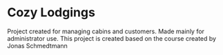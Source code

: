 # Cozy Lodgings

Project created for managing cabins and customers.
Made mainly for administrator use.
This project is created based on the course created by Jonas Schmedtmann
